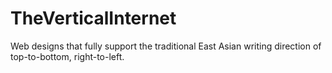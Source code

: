 # TheVerticalInternet
Web designs that fully support the traditional East Asian writing direction of top-to-bottom, right-to-left.
